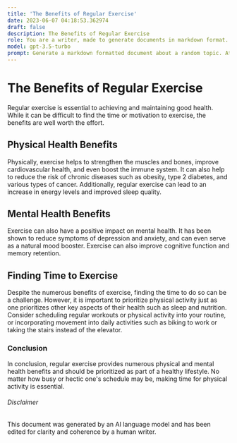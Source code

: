 ```yaml
---
title: 'The Benefits of Regular Exercise'
date: 2023-06-07 04:18:53.362974
draft: false
description: The Benefits of Regular Exercise
role: You are a writer, made to generate documents in markdown format. It is very important that all of the documents you generate are in valid markdown format.
model: gpt-3.5-turbo
prompt: Generate a markdown formatted document about a random topic. At the bottom, include a disclaimer explaining that the document was generated by you. The first line of the document should be the title. Make sure that the entire document is in proper markdown format, using a mix of various tags to make the document visually appealing.
---
```


# The Benefits of Regular Exercise

Regular exercise is essential to achieving and maintaining good health. While it can be difficult to find the time or motivation to exercise, the benefits are well worth the effort.

## Physical Health Benefits

Physically, exercise helps to strengthen the muscles and bones, improve cardiovascular health, and even boost the immune system. It can also help to reduce the risk of chronic diseases such as obesity, type 2 diabetes, and various types of cancer. Additionally, regular exercise can lead to an increase in energy levels and improved sleep quality.

## Mental Health Benefits

Exercise can also have a positive impact on mental health. It has been shown to reduce symptoms of depression and anxiety, and can even serve as a natural mood booster. Exercise can also improve cognitive function and memory retention.

## Finding Time to Exercise

Despite the numerous benefits of exercise, finding the time to do so can be a challenge. However, it is important to prioritize physical activity just as one prioritizes other key aspects of their health such as sleep and nutrition. Consider scheduling regular workouts or physical activity into your routine, or incorporating movement into daily activities such as biking to work or taking the stairs instead of the elevator.

### Conclusion

In conclusion, regular exercise provides numerous physical and mental health benefits and should be prioritized as part of a healthy lifestyle. No matter how busy or hectic one's schedule may be, making time for physical activity is essential.

###### Disclaimer

This document was generated by an AI language model and has been edited for clarity and coherence by a human writer.